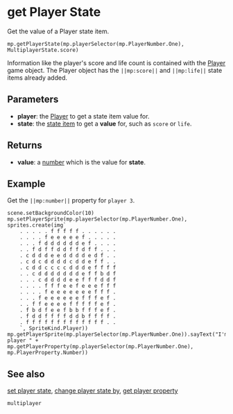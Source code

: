 # get Player State

Get the value of a Player state item.

```sig
mp.getPlayerState(mp.playerSelector(mp.PlayerNumber.One), MultiplayerState.score)
```

Information like the player's score and life count is contained with the [Player](/types/player) game object. The Player object has the ``||mp:score||`` and ``||mp:life||`` state items already added.

## Parameters

* **player**: the [Player](/types/player) to get a state item value for.
* **state**: the [state item](/reference/multiplayer/multiplayer-state) to get a **value** for, such as `score` or `life`.

## Returns

* **value**: a [number](/types/number) which is the value for **state**.

## Example

Get the ``||mp:number||`` property  for `player 3`.

```blocks
scene.setBackgroundColor(10)
mp.setPlayerSprite(mp.playerSelector(mp.PlayerNumber.One), sprites.create(img`
    . . . . . f f f f f . . . . . . 
    . . . . f e e e e e f . . . . . 
    . . . f d d d d d d e f . . . . 
    . . f d f f d d f f d f f . . . 
    . c d d d e e d d d d e d f . . 
    . c d c d d d d c d d e f f . . 
    . c d d c c c c d d d e f f f f 
    . . c d d d d d d d e f f b d f 
    . . . c d d d d e e f f f d d f 
    . . . . f f f e e f e e e f f f 
    . . . . f e e e e e e e f f f . 
    . . . f e e e e e e f f f e f . 
    . . f f e e e e f f f f f e f . 
    . f b d f e e f b b f f f e f . 
    . f d d f f f f d d b f f f f . 
    . f f f f f f f f f f f f f . . 
    `, SpriteKind.Player))
mp.getPlayerSprite(mp.playerSelector(mp.PlayerNumber.One)).sayText("I'm player " + mp.getPlayerProperty(mp.playerSelector(mp.PlayerNumber.One), mp.PlayerProperty.Number))
```

## See also

[set player state](/refernece/multiplayer/set-player-state),
[change player state by](/reference/multiplayer/change-player-state-by),
[get player property](/reference/multiplayer/get-player-property)

```package
multiplayer
```
